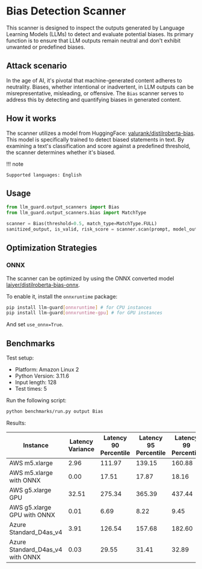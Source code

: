 # Bias Detection Scanner

This scanner is designed to inspect the outputs generated by Language Learning Models (LLMs) to detect and evaluate
potential biases. Its primary function is to ensure that LLM outputs remain neutral and don't exhibit unwanted or
predefined biases.

## Attack scenario

In the age of AI, it's pivotal that machine-generated content adheres to neutrality. Biases, whether intentional or
inadvertent, in LLM outputs can be misrepresentative, misleading, or offensive. The `Bias` scanner serves to address
this by detecting and quantifying biases in generated content.

## How it works

The scanner utilizes a model from
HuggingFace: [valurank/distilroberta-bias](https://huggingface.co/valurank/distilroberta-bias). This model is
specifically trained to detect biased statements in text. By examining a text's classification and score against a
predefined threshold, the scanner determines whether it's biased.

!!! note

    Supported languages: English

## Usage

```python
from llm_guard.output_scanners import Bias
from llm_guard.output_scanners.bias import MatchType

scanner = Bias(threshold=0.5, match_type=MatchType.FULL)
sanitized_output, is_valid, risk_score = scanner.scan(prompt, model_output)
```

## Optimization Strategies

### ONNX

The scanner can be optimized by using the ONNX converted model [laiyer/distilroberta-bias-onnx](https://huggingface.co/laiyer/distilroberta-bias-onnx).

To enable it, install the `onnxruntime` package:

```sh
pip install llm-guard[onnxruntime] # for CPU instances
pip install llm-guard[onnxruntime-gpu] # for GPU instances
```

And set `use_onnx=True`.

## Benchmarks

Test setup:

- Platform: Amazon Linux 2
- Python Version: 3.11.6
- Input length: 128
- Test times: 5

Run the following script:

```sh
python benchmarks/run.py output Bias
```

Results:

| Instance                         | Latency Variance | Latency 90 Percentile | Latency 95 Percentile | Latency 99 Percentile | Average Latency (ms) | QPS      |
|----------------------------------|------------------|-----------------------|-----------------------|-----------------------|----------------------|----------|
| AWS m5.xlarge                    | 2.96             | 111.97                | 139.15                | 160.88                | 57.55                | 2224.21  |
| AWS m5.xlarge with ONNX          | 0.00             | 17.51                 | 17.87                 | 18.16                 | 16.77                | 7633.97  |
| AWS g5.xlarge GPU                | 32.51            | 275.34                | 365.39                | 437.44                | 94.85                | 1349.48  |
| AWS g5.xlarge GPU with ONNX      | 0.01             | 6.69                  | 8.22                  | 9.45                  | 3.59                 | 35633.81 |
| Azure Standard_D4as_v4           | 3.91             | 126.54                | 157.68                | 182.60                | 63.81                | 2006.08  |
| Azure Standard_D4as_v4 with ONNX | 0.03             | 29.55                 | 31.41                 | 32.89                 | 23.36                | 5479.92  |

